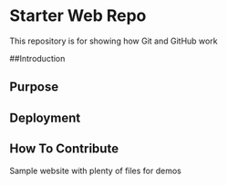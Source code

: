 # Starter Web Repo

This repository is for showing how Git and GitHub work

##Introduction

## Purpose

## Deployment

## How To Contribute
Sample website with plenty of files for demos